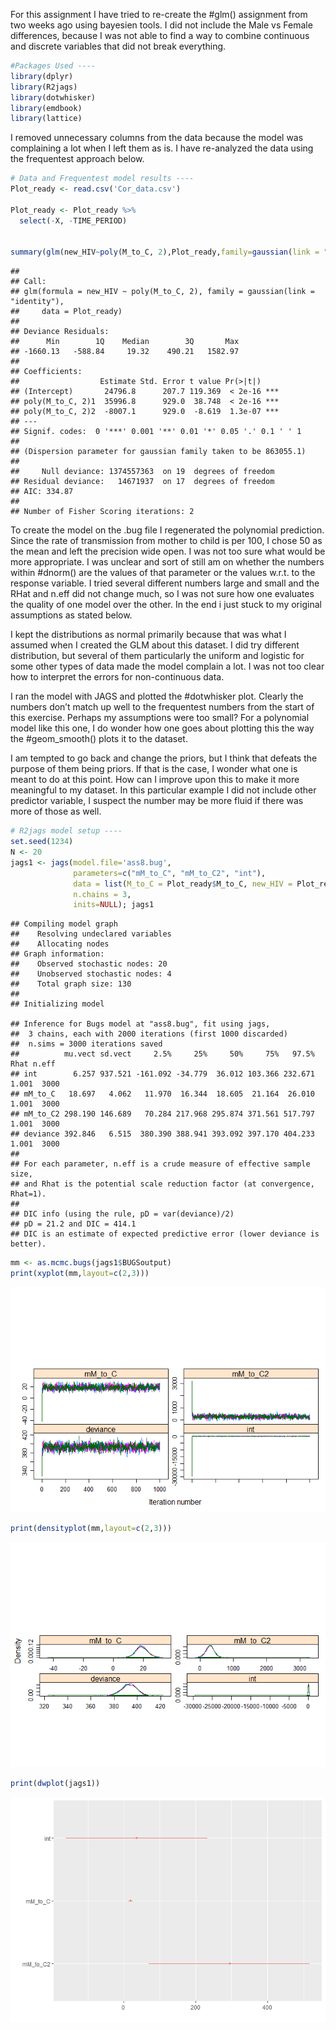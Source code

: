 For this assignment I have tried to re-create the \#glm() assignment
from two weeks ago using bayesien tools. I did not include the Male vs
Female differences, because I was not able to find a way to combine
continuous and discrete variables that did not break everything.

``` r
#Packages Used ----
library(dplyr)
library(R2jags)
library(dotwhisker)
library(emdbook)
library(lattice)
```

I removed unnecessary columns from the data because the model was
complaining a lot when I left them as is. I have re-analyzed the data
using the frequentest approach below.

``` r
# Data and Frequentest model results ----
Plot_ready <- read.csv('Cor_data.csv')

Plot_ready <- Plot_ready %>% 
  select(-X, -TIME_PERIOD)
  

summary(glm(new_HIV~poly(M_to_C, 2),Plot_ready,family=gaussian(link = "identity")))
```

    ## 
    ## Call:
    ## glm(formula = new_HIV ~ poly(M_to_C, 2), family = gaussian(link = "identity"), 
    ##     data = Plot_ready)
    ## 
    ## Deviance Residuals: 
    ##      Min        1Q    Median        3Q       Max  
    ## -1660.13   -588.84     19.32    490.21   1582.97  
    ## 
    ## Coefficients:
    ##                  Estimate Std. Error t value Pr(>|t|)    
    ## (Intercept)       24796.8      207.7 119.369  < 2e-16 ***
    ## poly(M_to_C, 2)1  35996.8      929.0  38.748  < 2e-16 ***
    ## poly(M_to_C, 2)2  -8007.1      929.0  -8.619  1.3e-07 ***
    ## ---
    ## Signif. codes:  0 '***' 0.001 '**' 0.01 '*' 0.05 '.' 0.1 ' ' 1
    ## 
    ## (Dispersion parameter for gaussian family taken to be 863055.1)
    ## 
    ##     Null deviance: 1374557363  on 19  degrees of freedom
    ## Residual deviance:   14671937  on 17  degrees of freedom
    ## AIC: 334.87
    ## 
    ## Number of Fisher Scoring iterations: 2

To create the model on the .bug file I regenerated the polynomial
prediction. Since the rate of transmission from mother to child is per
100, I chose 50 as the mean and left the precision wide open. I was not
too sure what would be more appropriate. I was unclear and sort of still
am on whether the numbers within \#dnorm() are the values of that
parameter or the values w.r.t. to the response variable. I tried several
different numbers large and small and the RHat and n.eff did not change
much, so I was not sure how one evaluates the quality of one model over
the other. In the end i just stuck to my original assumptions as stated
below.

I kept the distributions as normal primarily because that was what I
assumed when I created the GLM about this dataset. I did try different
distribution, but several of them particularly the uniform and logistic
for some other types of data made the model complain a lot. I was not
too clear how to interpret the errors for non-continuous data.

I ran the model with JAGS and plotted the \#dotwhisker plot. Clearly the
numbers don’t match up well to the frequentest numbers from the start of
this exercise. Perhaps my assumptions were too small? For a polynomial
model like this one, I do wonder how one goes about plotting this the
way the \#geom\_smooth() plots it to the dataset.

I am tempted to go back and change the priors, but I think that defeats
the purpose of them being priors. If that is the case, I wonder what one
is meant to do at this point. How can I improve upon this to make it
more meaningful to my dataset. In this particular example I did not
include other predictor variable, I suspect the number may be more fluid
if there was more of those as well.

``` r
# R2jags model setup ----
set.seed(1234)
N <- 20
jags1 <- jags(model.file='ass8.bug',
              parameters=c("mM_to_C", "mM_to_C2", "int"),
              data = list(M_to_C = Plot_ready$M_to_C, new_HIV = Plot_ready$new_HIV, N = N),
              n.chains = 3,
              inits=NULL); jags1
```

    ## Compiling model graph
    ##    Resolving undeclared variables
    ##    Allocating nodes
    ## Graph information:
    ##    Observed stochastic nodes: 20
    ##    Unobserved stochastic nodes: 4
    ##    Total graph size: 130
    ## 
    ## Initializing model

    ## Inference for Bugs model at "ass8.bug", fit using jags,
    ##  3 chains, each with 2000 iterations (first 1000 discarded)
    ##  n.sims = 3000 iterations saved
    ##          mu.vect sd.vect     2.5%     25%     50%     75%   97.5%  Rhat n.eff
    ## int        6.257 937.521 -161.092 -34.779  36.012 103.366 232.671 1.001  3000
    ## mM_to_C   18.697   4.062   11.970  16.344  18.605  21.164  26.010 1.001  3000
    ## mM_to_C2 298.190 146.689   70.284 217.968 295.874 371.561 517.797 1.001  3000
    ## deviance 392.846   6.515  380.390 388.941 393.092 397.170 404.233 1.001  3000
    ## 
    ## For each parameter, n.eff is a crude measure of effective sample size,
    ## and Rhat is the potential scale reduction factor (at convergence, Rhat=1).
    ## 
    ## DIC info (using the rule, pD = var(deviance)/2)
    ## pD = 21.2 and DIC = 414.1
    ## DIC is an estimate of expected predictive error (lower deviance is better).

``` r
mm <- as.mcmc.bugs(jags1$BUGSoutput)
print(xyplot(mm,layout=c(2,3)))
```

![](Assignment8_files/figure-markdown_github/unnamed-chunk-4-1.png)

``` r
print(densityplot(mm,layout=c(2,3)))
```

![](Assignment8_files/figure-markdown_github/unnamed-chunk-4-2.png)

``` r
print(dwplot(jags1)) 
```

![](Assignment8_files/figure-markdown_github/unnamed-chunk-4-3.png)
